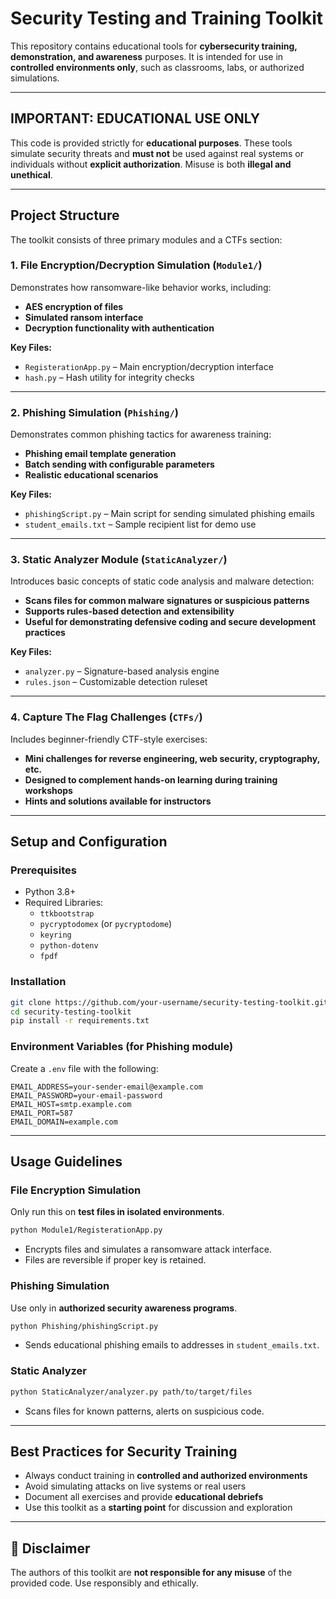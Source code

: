 
# Security Testing and Training Toolkit

This repository contains educational tools for **cybersecurity training, demonstration, and awareness** purposes. It is intended for use in **controlled environments only**, such as classrooms, labs, or authorized simulations.

---

## IMPORTANT: EDUCATIONAL USE ONLY

This code is provided strictly for **educational purposes**. These tools simulate security threats and **must not** be used against real systems or individuals without **explicit authorization**. Misuse is both **illegal and unethical**.

---

## Project Structure

The toolkit consists of three primary modules and a CTFs section:

### 1. File Encryption/Decryption Simulation (`Module1/`)
Demonstrates how ransomware-like behavior works, including:
- **AES encryption of files**
- **Simulated ransom interface**
- **Decryption functionality with authentication**

**Key Files:**
- `RegisterationApp.py` – Main encryption/decryption interface
- `hash.py` – Hash utility for integrity checks

---

### 2. Phishing Simulation (`Phishing/`)
Demonstrates common phishing tactics for awareness training:
- **Phishing email template generation**
- **Batch sending with configurable parameters**
- **Realistic educational scenarios**

**Key Files:**
- `phishingScript.py` – Main script for sending simulated phishing emails
- `student_emails.txt` – Sample recipient list for demo use

---

### 3. Static Analyzer Module (`StaticAnalyzer/`)
Introduces basic concepts of static code analysis and malware detection:
- **Scans files for common malware signatures or suspicious patterns**
- **Supports rules-based detection and extensibility**
- **Useful for demonstrating defensive coding and secure development practices**

**Key Files:**
- `analyzer.py` – Signature-based analysis engine
- `rules.json` – Customizable detection ruleset

---

### 4. Capture The Flag Challenges (`CTFs/`)
Includes beginner-friendly CTF-style exercises:
- **Mini challenges for reverse engineering, web security, cryptography, etc.**
- **Designed to complement hands-on learning during training workshops**
- **Hints and solutions available for instructors**

---

## Setup and Configuration

### Prerequisites
- Python 3.8+
- Required Libraries:
  - `ttkbootstrap`
  - `pycryptodomex` (or `pycryptodome`)
  - `keyring`
  - `python-dotenv`
  - `fpdf`

### Installation

```bash
git clone https://github.com/your-username/security-testing-toolkit.git
cd security-testing-toolkit
pip install -r requirements.txt
```

### Environment Variables (for Phishing module)
Create a `.env` file with the following:

```env
EMAIL_ADDRESS=your-sender-email@example.com
EMAIL_PASSWORD=your-email-password
EMAIL_HOST=smtp.example.com
EMAIL_PORT=587
EMAIL_DOMAIN=example.com
```

---

## Usage Guidelines

### File Encryption Simulation

Only run this on **test files in isolated environments**.

```bash
python Module1/RegisterationApp.py
```

- Encrypts files and simulates a ransomware attack interface.
- Files are reversible if proper key is retained.

### Phishing Simulation

Use only in **authorized security awareness programs**.

```bash
python Phishing/phishingScript.py
```

- Sends educational phishing emails to addresses in `student_emails.txt`.

### Static Analyzer

```bash
python StaticAnalyzer/analyzer.py path/to/target/files
```

- Scans files for known patterns, alerts on suspicious code.

---

## Best Practices for Security Training

- Always conduct training in **controlled and authorized environments**
- Avoid simulating attacks on live systems or real users
- Document all exercises and provide **educational debriefs**
- Use this toolkit as a **starting point** for discussion and exploration

---

## 🧾 Disclaimer

The authors of this toolkit are **not responsible for any misuse** of the provided code. Use responsibly and ethically.
